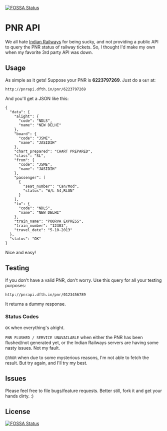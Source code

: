 [![FOSSA Status](https://app.fossa.io/api/projects/git%2Bgithub.com%2Fjaipradeesh%2Fpnrapi.svg?type=shield)](https://app.fossa.io/projects/git%2Bgithub.com%2Fjaipradeesh%2Fpnrapi?ref=badge_shield)

PNR API
======

We all hate [Indian Railways](http://indianrail.gov.in) for being sucky, and not providing a public API to query the PNR status of railway tickets. So, I thought I'd make my own when my favorite 3rd party API was down.

## Usage ##

As simple as it gets! Suppose your PNR is __6223797269__. Just do a ``GET`` at:

```
http://pnrapi.dfth.in/pnr/6223797269
```

And you'll get a JSON like this:

```
{
  "data": {
    "alight": {
      "code": "NDLS", 
      "name": "NEW DELHI"
    }, 
    "board": {
      "code": "JSME", 
      "name": "JASIDIH"
    }, 
    "chart_prepared": "CHART PREPARED", 
    "class": "SL", 
    "from": {
      "code": "JSME", 
      "name": "JASIDIH"
    }, 
    "passenger": [
      {
        "seat_number": "Can/Mod", 
        "status": "W/L 54,RLGN"
      }
    ], 
    "to": {
      "code": "NDLS", 
      "name": "NEW DELHI"
    }, 
    "train_name": "POORVA EXPRESS", 
    "train_number": "12303", 
    "travel_date": "5-10-2013"
  }, 
  "status": "OK"
}
```

Nice and easy!


## Testing ##

If you don't have a valid PNR, don't worry.
Use this query for all your testing purposes:
```
http://pnrapi.dfth.in/pnr/0123456789
```
It returns a dummy response.

### Status Codes ###

``OK`` when everything's alright.

``PNR FLUSHED / SERVICE UNAVAILABLE`` when either the PNR has been flushed/not generated yet, or the Indian Railways servers are having some nasty issues. Not my fault.

``ERROR`` when due to some mysterious reasons, I'm not able to fetch the result. But try again, and I'll try my best.

## Issues ##

Please feel free to file bugs/feature requests. Better still, fork it and get your hands dirty. :)


## License
[![FOSSA Status](https://app.fossa.io/api/projects/git%2Bgithub.com%2Fjaipradeesh%2Fpnrapi.svg?type=large)](https://app.fossa.io/projects/git%2Bgithub.com%2Fjaipradeesh%2Fpnrapi?ref=badge_large)
